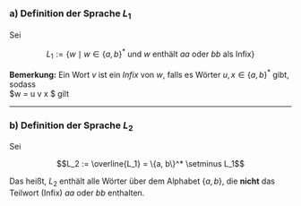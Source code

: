 ### a) Definition der Sprache $L_1$

Sei  
```math
L_1 := \{ w \mid w \in \{a, b\}^* \text{ und } w \text{ enthält } aa \text{ oder } bb \text{ als Infix} \}
```

**Bemerkung:** Ein Wort $v$ ist ein *Infix* von $w$, falls es Wörter $u, x \in \{a, b\}^*$ gibt, sodass  
$w = u v x $ gilt

---

### b) Definition der Sprache $L_2$

Sei
```math
L_2 := \overline{L_1} = \{a, b\}^* \setminus L_1
```
Das heißt, $L_2$ enthält alle Wörter über dem Alphabet $\{a, b\}$, die **nicht** das Teilwort (Infix) $aa$ oder $bb$ enthalten.
